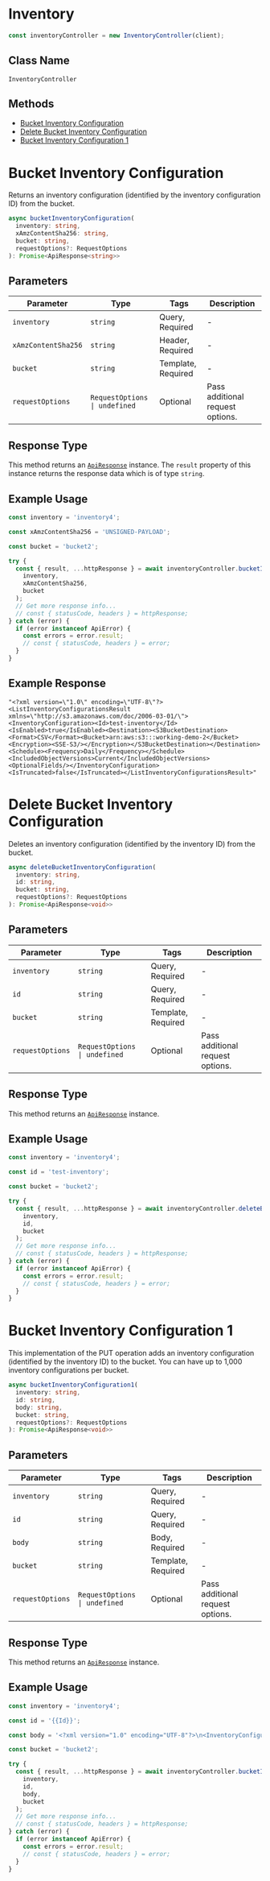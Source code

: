 # Inventory

```ts
const inventoryController = new InventoryController(client);
```

## Class Name

`InventoryController`

## Methods

* [Bucket Inventory Configuration](../../doc/controllers/inventory.md#bucket-inventory-configuration)
* [Delete Bucket Inventory Configuration](../../doc/controllers/inventory.md#delete-bucket-inventory-configuration)
* [Bucket Inventory Configuration 1](../../doc/controllers/inventory.md#bucket-inventory-configuration-1)


# Bucket Inventory Configuration

Returns an inventory configuration (identified by the inventory configuration ID) from the bucket.

```ts
async bucketInventoryConfiguration(
  inventory: string,
  xAmzContentSha256: string,
  bucket: string,
  requestOptions?: RequestOptions
): Promise<ApiResponse<string>>
```

## Parameters

| Parameter | Type | Tags | Description |
|  --- | --- | --- | --- |
| `inventory` | `string` | Query, Required | - |
| `xAmzContentSha256` | `string` | Header, Required | - |
| `bucket` | `string` | Template, Required | - |
| `requestOptions` | `RequestOptions \| undefined` | Optional | Pass additional request options. |

## Response Type

This method returns an [`ApiResponse`](../../doc/api-response.md) instance. The `result` property of this instance returns the response data which is of type `string`.

## Example Usage

```ts
const inventory = 'inventory4';

const xAmzContentSha256 = 'UNSIGNED-PAYLOAD';

const bucket = 'bucket2';

try {
  const { result, ...httpResponse } = await inventoryController.bucketInventoryConfiguration(
    inventory,
    xAmzContentSha256,
    bucket
  );
  // Get more response info...
  // const { statusCode, headers } = httpResponse;
} catch (error) {
  if (error instanceof ApiError) {
    const errors = error.result;
    // const { statusCode, headers } = error;
  }
}
```

## Example Response

```
"<?xml version=\"1.0\" encoding=\"UTF-8\"?><ListInventoryConfigurationsResult xmlns=\"http://s3.amazonaws.com/doc/2006-03-01/\"><InventoryConfiguration><Id>test-inventory</Id><IsEnabled>true</IsEnabled><Destination><S3BucketDestination><Format>CSV</Format><Bucket>arn:aws:s3:::working-demo-2</Bucket><Encryption><SSE-S3/></Encryption></S3BucketDestination></Destination><Schedule><Frequency>Daily</Frequency></Schedule><IncludedObjectVersions>Current</IncludedObjectVersions><OptionalFields/></InventoryConfiguration><IsTruncated>false</IsTruncated></ListInventoryConfigurationsResult>"
```


# Delete Bucket Inventory Configuration

Deletes an inventory configuration (identified by the inventory ID) from the bucket.

```ts
async deleteBucketInventoryConfiguration(
  inventory: string,
  id: string,
  bucket: string,
  requestOptions?: RequestOptions
): Promise<ApiResponse<void>>
```

## Parameters

| Parameter | Type | Tags | Description |
|  --- | --- | --- | --- |
| `inventory` | `string` | Query, Required | - |
| `id` | `string` | Query, Required | - |
| `bucket` | `string` | Template, Required | - |
| `requestOptions` | `RequestOptions \| undefined` | Optional | Pass additional request options. |

## Response Type

This method returns an [`ApiResponse`](../../doc/api-response.md) instance.

## Example Usage

```ts
const inventory = 'inventory4';

const id = 'test-inventory';

const bucket = 'bucket2';

try {
  const { result, ...httpResponse } = await inventoryController.deleteBucketInventoryConfiguration(
    inventory,
    id,
    bucket
  );
  // Get more response info...
  // const { statusCode, headers } = httpResponse;
} catch (error) {
  if (error instanceof ApiError) {
    const errors = error.result;
    // const { statusCode, headers } = error;
  }
}
```


# Bucket Inventory Configuration 1

This implementation of the PUT operation adds an inventory configuration (identified by the inventory ID) to the bucket. You can have up to 1,000 inventory configurations per bucket.

```ts
async bucketInventoryConfiguration1(
  inventory: string,
  id: string,
  body: string,
  bucket: string,
  requestOptions?: RequestOptions
): Promise<ApiResponse<void>>
```

## Parameters

| Parameter | Type | Tags | Description |
|  --- | --- | --- | --- |
| `inventory` | `string` | Query, Required | - |
| `id` | `string` | Query, Required | - |
| `body` | `string` | Body, Required | - |
| `bucket` | `string` | Template, Required | - |
| `requestOptions` | `RequestOptions \| undefined` | Optional | Pass additional request options. |

## Response Type

This method returns an [`ApiResponse`](../../doc/api-response.md) instance.

## Example Usage

```ts
const inventory = 'inventory4';

const id = '{{Id}}';

const body = '<?xml version="1.0" encoding="UTF-8"?>\n<InventoryConfiguration xmlns="http://s3.amazonaws.com/doc/2006-03-01/">\n   <Destination>\n      <S3BucketDestination>\n         <AccountId>string</AccountId>\n         <Bucket>string</Bucket>\n         <Encryption>\n            <SSE-KMS>\n               <KeyId>string</KeyId>\n            </SSE-KMS>\n            <SSE-S3>\n            </SSE-S3>\n         </Encryption>\n         <Format>string</Format>\n         <Prefix>string</Prefix>\n      </S3BucketDestination>\n   </Destination>\n   <IsEnabled>boolean</IsEnabled>\n   <Filter>\n      <Prefix>string</Prefix>\n   </Filter>\n   <Id>test-inventory</Id>\n   <IncludedObjectVersions>string</IncludedObjectVersions>\n   <OptionalFields>\n      <Field>string</Field>\n   </OptionalFields>\n   <Schedule>\n      <Frequency>string</Frequency>\n   </Schedule>\n</InventoryConfiguration>';

const bucket = 'bucket2';

try {
  const { result, ...httpResponse } = await inventoryController.bucketInventoryConfiguration1(
    inventory,
    id,
    body,
    bucket
  );
  // Get more response info...
  // const { statusCode, headers } = httpResponse;
} catch (error) {
  if (error instanceof ApiError) {
    const errors = error.result;
    // const { statusCode, headers } = error;
  }
}
```

